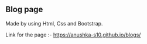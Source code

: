 ## Blog page
Made by using Html, Css and Bootstrap.

Link for the page :- https://anushka-s10.github.io/blogs/
